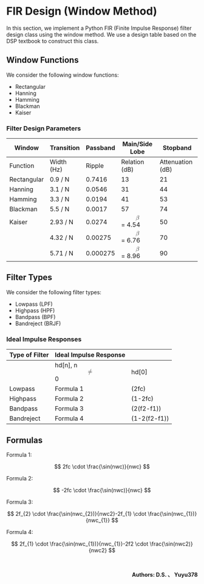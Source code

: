 # FIR Design (Window Method)

In this section, we implement a Python FIR (Finite Impulse Response) filter design class using the window method. We use a design table based on the DSP textbook to construct this class.

## Window Functions
We consider the following window functions:
- Rectangular
- Hanning
- Hamming
- Blackman
- Kaiser

### Filter Design Parameters

| Window        | Transition  | Passband | Main/Side Lobe   | Stopband          |
|---------------|-------------|----------|------------------|-------------------|
| Function      | Width (Hz)  | Ripple   | Relation (dB)    | Attenuation (dB)  |
| Rectangular   | 0.9 / N     | 0.7416   | 13               | 21                |
| Hanning       | 3.1 / N     | 0.0546   | 31               | 44                |
| Hamming       | 3.3 / N     | 0.0194   | 41               | 53                |
| Blackman      | 5.5 / N     | 0.0017   | 57               | 74                |
| Kaiser        | 2.93 / N    | 0.0274   | <math xmlns="http://www.w3.org/1998/Math/MathML" display="block"><mi>β</mi></math> = 4.54        | 50               |
|               | 4.32 / N    | 0.00275  | <math xmlns="http://www.w3.org/1998/Math/MathML" display="block"><mi>β</mi></math> = 6.76        | 70               |
|               | 5.71 / N    | 0.000275 | <math xmlns="http://www.w3.org/1998/Math/MathML" display="block"><mi>β</mi></math> = 8.96        | 90               |

## Filter Types
We consider the following filter types:
- Lowpass (LPF)
- Highpass (HPF)
- Bandpass (BPF)
- Bandreject (BRJF)

### Ideal Impulse Responses

| Type of Filter | Ideal Impulse Response               |                       |
|----------------|--------------------------------------|-----------------------|
|                | hd[n], n <math xmlns="http://www.w3.org/1998/Math/MathML" display="block"><mo>≠</mo></math> 0 | hd[0] |
| Lowpass        | Formula 1                            | \(2fc\)               |
| Highpass       | Formula 2                            | \(1-2fc\)             |
| Bandpass       | Formula 3                            | \(2(f2-f1)\)          |
| Bandreject     | Formula 4                            | \(1-2(f2-f1)\)        |

## Formulas


Formula 1:

$$ 2fc \cdot \frac{\sin(nwc)}{nwc}  $$

Formula 2:

$$ -2fc \cdot \frac{\sin(nwc)}{nwc} $$

Formula 3:

$$ 2f_{2}  \cdot \frac{\sin(nwc_{2})}{nwc2}-2f_{1} \cdot \frac{\sin(nwc_{1})}{nwc_{1}} $$

Formula 4:

$$ 2f_{1} \cdot \frac{\sin(nwc_{1})}{nwc_{1}}-2f2 \cdot \frac{\sin(nwc2)}{nwc2} $$

<br>
<div align="right">
    <p><strong> Authors: D.S. 、 Yuyu378 </strong></p>
</div>

